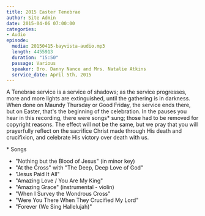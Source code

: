 ```yaml
---
title: 2015 Easter Tenebrae
author: Site Admin
date: 2015-04-06 07:00:00
categories:
- Audio
episode:
  media: 20150415-bayvista-audio.mp3
  length: 4455913
  duration: "15:50"
  passage: Various
  speaker: Bro. Danny Nance and Mrs. Natalie Atkins
  service_date: April 5th, 2015
---
```

A Tenebrae service is a service of shadows; as the service progresses, more and more lights are extinguished, until the gathering is in darkness. When done on Maundy Thursday or Good Friday, the service ends there, but on Easter, that's the beginning of the celebration. In the pauses you hear in this recording, there were songs* sung; those had to be removed for copyright reasons. The effect will not be the same, but we pray that you will prayerfully reflect on the sacrifice Christ made through His death and crucifixion, and celebrate His victory over death with us.

\* Songs

* "Nothing but the Blood of Jesus" (in minor key)
* "At the Cross" with "The Deep, Deep Love of God"
* "Jesus Paid It All"
* "Amazing Love &#47; You Are My King"
* "Amazing Grace" (instrumental - violin)
* "When I Survey the Wondrous Cross"
* "Were You There When They Crucified My Lord"
* "Forever (We Sing Hallelujah)"